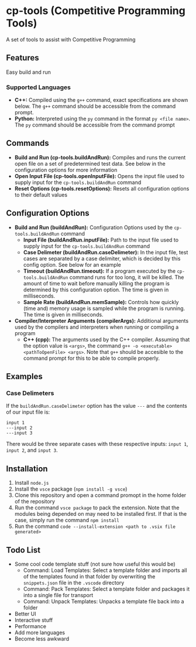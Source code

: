 # cp-tools (Competitive Programming Tools)

A set of tools to assist with Competitive Programming

## Features

Easy build and run

### Supported Languages

* **C++:** Compiled using the `g++` command, exact specifications are shown below.  The `g++` command should be accessible from the command prompt.
* **Python:** Interpreted using the `py` command in the format `py <file name>`.  The `py` command should be accessible from the command prompt

## Commands

* **Build and Run (cp-tools.buildAndRun):** Compiles and runs the current open file on a set of predetermined test data.  See below in the configuration options for more information
* **Open Input File (cp-tools.openInputFile):** Opens the input file used to supply input for the `cp-tools.buildAndRun` command
* **Reset Options (cp-tools.resetOptions):** Resets all configuration options to their default values

## Configuration Options

* **Build and Run (buildAndRun):** Configuration Options used by the `cp-tools.buildAndRun` command
    * **Input File (buildAndRun.inputFile):** Path to the input file used to supply input for the `cp-tools.buildAndRun` command
    * **Case Delimeter (buildAndRun.caseDelimeter):** In the input file, test cases are separated by a case delimiter, which is decided by this config option.  See below for an example
    * **Timeout (buildAndRun.timeout):** If a program executed by the `cp-tools.buildAndRun` command runs for too long, it will be killed.  The amount of time to wait before manually killing the program is determined by this configuration option.  The time is given in milliseconds.
    * **Sample Rate (buildAndRun.memSample):** Controls how quickly (time and) memory usage is sampled while the program is running.  The time is given in milliseconds.
* **Compiler/Interpreter Arguments (compilerArgs):** Additional arguments used by the compilers and interpreters when running or compiling a program
    * **C++ (cpp):** The arguments used by the C++ compiler.  Assuming that the option value is `<args>`, the command `g++ -o <executable> <pathToOpenFile> <args>`.  Note that `g++` should be accesible to the command prompt for this to be able to compile properly.

## Examples

### Case Delimeters

If the `buildAndRun.caseDelimeter` option has the value `---` and the contents of our input file is:

```
input 1
---input 2
---input 3
```

There would be three separate cases with these respective inputs: `input 1`, `input 2`, and `input 3`.

## Installation

1. Install `node.js`
2. Install the `vsce` package (`npm install -g vsce`)
3. Clone this repository and open a command promopt in the home folder of the repository
4. Run the command `vsce package` to pack the extension.  Note that the modules being depended on may need to be installed first.  If that is the case, simply run the command `npm install`
5. Run the command `code --install-extension <path to .vsix file generated>`

## Todo List

* Some cool code template stuff (not sure how useful this would be)
    * Command: Load Templates: Select a template folder and imports all of the templates found in that folder by overwriting the `snippets.json` file in the `.vscode` directory
    * Command: Pack Templates: Select a template folder and packages it into a single file for transport
    * Command: Unpack Templates: Unpacks a template file back into a folder
* Better UI
* Interactive stuff
* Performance
* Add more languages
* Become less awkward